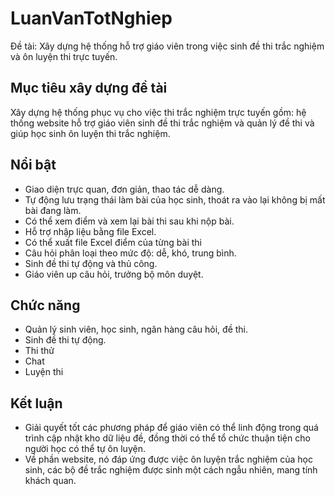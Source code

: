 # LuanVanTotNghiep
Đề tài: Xây dựng hệ thống hỗ trợ giáo viên trong việc sinh đề thi trắc nghiệm và ôn luyện thi trực tuyến.
## Mục tiêu xây dựng đề tài
  Xây dựng hệ thống phục vụ cho việc thi trắc nghiệm trực tuyến gồm: hệ thống website hỗ trợ giáo viên sinh đề thi trắc nghiệm và quản lý đề thi và giúp học sinh ôn luyện thi trắc nghiệm.
## Nổi bật
  - Giao diện trực quan, đơn giản, thao tác dễ dàng.
  - Tự động lưu trạng thái làm bài của học sinh, thoát ra vào lại không bị mất bài đang làm.
  - Có thể xem điểm và xem lại bài thi sau khi nộp bài.
  - Hỗ trợ nhập liệu bằng file Excel.
  - Có thể xuất file Excel điểm của từng bài thi
  - Câu hỏi phân loại theo mức độ: dễ, khó, trung bình.
  - Sinh đề thi tự động và thủ công.
  - Giáo viên up câu hỏi, trưởng bộ môn duyệt.
## Chức năng
  - Quản lý sinh viên, học sinh, ngân hàng câu hỏi, đề thi.
  - Sinh đề thi tự động.
  - Thi thử
  - Chat
  - Luyện thi
## Kết luận
  - Giải quyết tốt các phương pháp để giáo viên có thể linh động trong quá trình cập nhật kho dữ liệu đề, đồng thời có thể tổ chức thuận tiện cho người học có thể tự ôn luyện.
  - Về phần website, nó đáp ứng được việc ôn luyện trắc nghiệm của học sinh, các bộ đề trắc nghiệm được sinh một cách ngẫu nhiên, mang tính khách quan.
